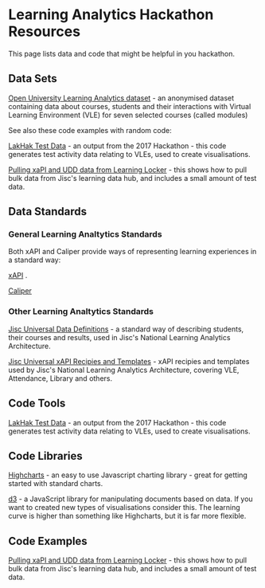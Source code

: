 # Learning Analytics Hackathon Resources

This page lists data and code that might be helpful in you hackathon.

## Data Sets

[Open University Learning Analytics dataset](https://analyse.kmi.open.ac.uk/open_dataset) - an anonymised dataset containing  data about courses, students and their interactions with Virtual Learning Environment (VLE) for seven selected courses (called modules)

See also these code examples with random code:

[LakHak Test Data](https://github.com/jiscdev/lakhak) - an output from the 2017 Hackathon - this code generates test activity data relating to VLEs, used to create visualisations.

[Pulling xaPI and UDD data from Learning Locker](https://github.com/jiscdev/jisc-la-test-data) - this shows how to pull bulk data from Jisc's learning data hub, and includes a small amount of test data.

## Data Standards

### General Learning Analtytics Standards

Both xAPI and Caliper provide ways of representing learning experiences in a standard way:

[xAPI](https://experienceapi.com/overview/) .

[Caliper](https://www.imsglobal.org/activity/caliper)

### Other Learning Analtytics Standards

[Jisc Universal Data Definitions](https://github.com/jiscdev/analytics-udd) - a standard way of describing students, their courses and results, used in Jisc's National Learning Analytics Architecture.

[Jisc Universal xAPI Recipies and Templates](https://github.com/jiscdev/xapi) - xAPI recipies and templates used by Jisc's National Learning Analytics Architecture, covering VLE, Attendance, Library and others.

## Code Tools

[LakHak Test Data](https://github.com/jiscdev/lakhak) - an output from the 2017 Hackathon - this code generates test activity data relating to VLEs, used to create visualisations.

## Code Libraries

[Highcharts](https://www.highcharts.com/docs/getting-started/installation) - an easy to use Javascript charting library - great for getting started with standard charts.

[d3](https://d3js.org/) - a JavaScript library for manipulating documents based on data.  If you want to created new types of visualisations consider this.  The learning curve is higher than something like Highcharts, but it is far more flexible.

## Code Examples

[Pulling xaPI and UDD data from Learning Locker](https://github.com/jiscdev/jisc-la-test-data) - this shows how to pull bulk data from Jisc's learning data hub, and includes a small amount of test data.
